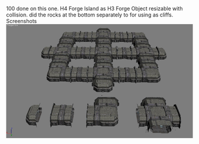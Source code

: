 100 done on this one. H4 Forge Island as H3 Forge Object resizable with collision. did the rocks at the bottom separately to for using as cliffs.
Screenshots
![Screenshot](https://github.com/jackrabbit72380/ho4kmmm/blob/master/forerunner_segments_preview.png)
